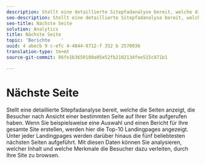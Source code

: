 ```yaml
---
description: Stellt eine detaillierte Sitepfadanalyse bereit, welche die Seiten anzeigt, die Besucher nach Ansicht einer bestimmten Seite auf Ihrer Site aufgerufen haben. Wenn Sie beispielsweise eine Auswahl und einen Bericht für Ihre gesamte Site erstellen, werden hier die Top-10 Landingpages angezeigt. Unter jeder Landingpages werden darüber hinaus die fünf beliebtesten nächsten Seiten aufgeführt. Mit diesen Daten können Sie analysieren, welcher Inhalt und welche Merkmale die Besucher dazu verleiten, durch Ihre Site zu browsen.
seo-description: Stellt eine detaillierte Sitepfadanalyse bereit, welche die Seiten anzeigt, die Besucher nach Ansicht einer bestimmten Seite auf Ihrer Site aufgerufen haben. Wenn Sie beispielsweise eine Auswahl und einen Bericht für Ihre gesamte Site erstellen, werden hier die Top-10 Landingpages angezeigt. Unter jeder Landingpages werden darüber hinaus die fünf beliebtesten nächsten Seiten aufgeführt. Mit diesen Daten können Sie analysieren, welcher Inhalt und welche Merkmale die Besucher dazu verleiten, durch Ihre Site zu browsen.
seo-title: Nächste Seite
solution: Analytics
title: Nächste Seite
topic: 'Berichte    '
uuid: 4 abecb 9 c-efc 4-4844-9712-f 352 b 2570936
translation-type: tm+mt
source-git-commit: 86fe1b3650100a05e52fb2102134fee515c871b1

---
```



# Nächste Seite

Stellt eine detaillierte Sitepfadanalyse bereit, welche die Seiten anzeigt, die Besucher nach Ansicht einer bestimmten Seite auf Ihrer Site aufgerufen haben. Wenn Sie beispielsweise eine Auswahl und einen Bericht für Ihre gesamte Site erstellen, werden hier die Top-10 Landingpages angezeigt. Unter jeder Landingpages werden darüber hinaus die fünf beliebtesten nächsten Seiten aufgeführt. Mit diesen Daten können Sie analysieren, welcher Inhalt und welche Merkmale die Besucher dazu verleiten, durch Ihre Site zu browsen.

